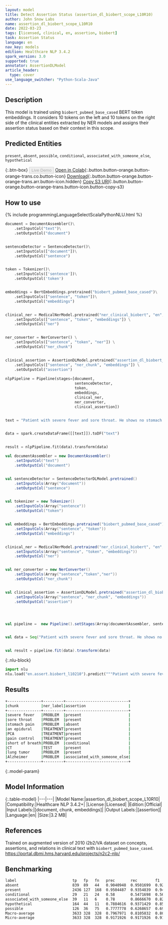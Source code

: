 ```yaml
---
layout: model
title: Detect Assertion Status (assertion_dl_biobert_scope_L10R10)
author: John Snow Labs
name: assertion_dl_biobert_scope_L10R10
date: 2022-03-23
tags: [licensed, clinical, en, assertion, biobert]
task: Assertion Status
language: en
nav_key: models
edition: Healthcare NLP 3.4.2
spark_version: 3.0
supported: true
annotator: AssertionDLModel
article_header:
  type: cover
use_language_switcher: "Python-Scala-Java"
---
```



## Description


This model is trained using `biobert_pubmed_base_cased` BERT token embeddings. It considers 10 tokens on the left and 10 tokens on the right side of the clinical entities extracted by NER models and assigns their assertion status based on their context in this scope.


## Predicted Entities


`present`, `absent`, `possible`, `conditional`, `associated_with_someone_else`, `hypothetical`


{:.btn-box}
<button class="button button-orange" disabled>Live Demo</button>
[Open in Colab](https://colab.research.google.com/github/JohnSnowLabs/spark-nlp-workshop/blob/master/tutorials/Certification_Trainings/Healthcare/2.Clinical_Assertion_Model.ipynb){:.button.button-orange.button-orange-trans.co.button-icon}
[Download](https://s3.amazonaws.com/auxdata.johnsnowlabs.com/clinical/models/assertion_dl_biobert_scope_L10R10_en_3.4.2_3.0_1648032139325.zip){:.button.button-orange.button-orange-trans.arr.button-icon.hidden}
[Copy S3 URI](s3://auxdata.johnsnowlabs.com/clinical/models/assertion_dl_biobert_scope_L10R10_en_3.4.2_3.0_1648032139325.zip){:.button.button-orange.button-orange-trans.button-icon.button-copy-s3}


## How to use






<div class="tabs-box" markdown="1">
{% include programmingLanguageSelectScalaPythonNLU.html %}

```python
document = DocumentAssembler()\
    .setInputCol("text")\
    .setOutputCol("document")


sentenceDetector = SentenceDetector()\
    .setInputCols(["document"])\
    .setOutputCol("sentence")


token = Tokenizer()\
    .setInputCols(['sentence'])\
    .setOutputCol('token')


embeddings = BertEmbeddings.pretrained("biobert_pubmed_base_cased")\
    .setInputCols(["sentence", "token"])\
    .setOutputCol("embeddings")


clinical_ner = MedicalNerModel.pretrained("ner_clinical_biobert", "en", "clinical/models") \
    .setInputCols(["sentence", "token", "embeddings"]) \
    .setOutputCol("ner")


ner_converter = NerConverter() \
    .setInputCols(["sentence", "token", "ner"]) \
    .setOutputCol("ner_chunk")


clinical_assertion = AssertionDLModel.pretrained("assertion_dl_biobert_scope_L10R10","en", "clinical/models") \
    .setInputCols(["sentence", "ner_chunk", "embeddings"]) \
    .setOutputCol("assertion")
    
nlpPipeline = Pipeline(stages=[document,
                               sentenceDetector,
                               token, 
                               embeddings, 
                               clinical_ner,
                               ner_converter,  
                               clinical_assertion])


text = "Patient with severe fever and sore throat. He shows no stomach pain and he maintained on an epidural and PCA for pain control. He also became short of breath with climbing a flight of stairs. After CT, lung tumor located at the right lower lobe. Father with Alzheimer."


data = spark.createDataFrame([[text]]).toDF("text")


result = nlpPipeline.fit(data).transform(data)


```
```scala
val documentAssembler = new DocumentAssembler()
    .setInputCol("text")
    .setOutputCol("document")


val sentenceDetector = SentenceDetectorDLModel.pretrained()
    .setInputCols(Array("document"))
    .setOutputCol("sentence") 


val tokenizer = new Tokenizer()
    .setInputCols(Array("sentence"))
    .setOutputCol("token")


val embeddings = BertEmbeddings.pretrained("biobert_pubmed_base_cased")
    .setInputCols(Array("sentence", "token"))
    .setOutputCol("embeddings")


clinical_ner = MedicalNerModel.pretrained("ner_clinical_biobert", "en", "clinical/models") 
    .setInputCols(Array("sentence", "token", "embeddings")) 
    .setOutputCol("ner")


val ner_converter = new NerConverter()
    .setInputCols(Array("sentence","token","ner"))
    .setOutputCol("ner_chunk")


val clinical_assertion = AssertionDLModel.pretrained("assertion_dl_biobert_scope_L10R10","en", "clinical/models") 
    .setInputCols(Array("sentence", "ner_chunk", "embeddings")) 
    .setOutputCol("assertion")




val pipeline =  new Pipeline().setStages(Array(documentAssembler, sentenceDetector, tokenizer, embeddings, clinical_ner, ner_converter, clinical_assertion))


val data = Seq("Patient with severe fever and sore throat. He shows no stomach pain and he maintained on an epidural and PCA for pain control. He also became short of breath with climbing a flight of stairs. After CT, lung tumor located at the right lower lobe. Father with Alzheimer.").toDF("text")


val result = pipeline.fit(data).transform(data)
```


{:.nlu-block}
```python
import nlu
nlu.load("en.assert.biobert_l10210").predict("""Patient with severe fever and sore throat. He shows no stomach pain and he maintained on an epidural and PCA for pain control. He also became short of breath with climbing a flight of stairs. After CT, lung tumor located at the right lower lobe. Father with Alzheimer.""")
```

</div>


## Results


```bash
+---------------+---------+----------------------------+
|chunk          |ner_label|assertion                   |
+---------------+---------+----------------------------+
|severe fever   |PROBLEM  |present                     |
|sore throat    |PROBLEM  |present                     |
|stomach pain   |PROBLEM  |absent                      |
|an epidural    |TREATMENT|present                     |
|PCA            |TREATMENT|present                     |
|pain control   |TREATMENT|present                     |
|short of breath|PROBLEM  |conditional                 |
|CT             |TEST     |present                     |
|lung tumor     |PROBLEM  |present                     |
|Alzheimer      |PROBLEM  |associated_with_someone_else|
+---------------+---------+----------------------------+
```


{:.model-param}
## Model Information


{:.table-model}
|---|---|
|Model Name:|assertion_dl_biobert_scope_L10R10|
|Compatibility:|Healthcare NLP 3.4.2+|
|License:|Licensed|
|Edition:|Official|
|Input Labels:|[document, chunk, embeddings]|
|Output Labels:|[assertion]|
|Language:|en|
|Size:|3.2 MB|


## References


Trained on augmented version of 2010 i2b2/VA dataset on concepts, assertions, and relations in clinical text with `biobert_pubmed_base_cased`. 
https://portal.dbmi.hms.harvard.edu/projects/n2c2-nlp/


## Benchmarking


```bash
label                         tp   fp   fn   prec       rec        f1       
absent                        839  89   44   0.9040948  0.9501699  0.9265599
present                       2436 127  168  0.9504487  0.9354839  0.9429069
conditional                   29   21   24   0.58       0.5471698  0.5631067
associated_with_someone_else  39   11   6    0.78       0.8666670  0.8210527
hypothetical                  164  44   11   0.7884616  0.9371429  0.8563969
possible                      126  36   75   0.7777778  0.6268657  0.6942149
Macro-average                 3633 328  328  0.7967971  0.8105832  0.8036310
Micro-average                 3633 328  328  0.9171926  0.9171926  0.9171926
```
